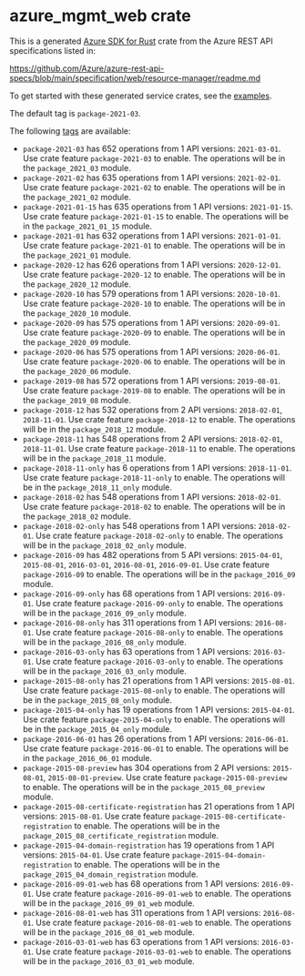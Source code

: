 # azure_mgmt_web crate

This is a generated [Azure SDK for Rust](https://github.com/Azure/azure-sdk-for-rust) crate from the Azure REST API specifications listed in:

https://github.com/Azure/azure-rest-api-specs/blob/main/specification/web/resource-manager/readme.md

To get started with these generated service crates, see the [examples](https://github.com/Azure/azure-sdk-for-rust/blob/main/services/README.md#examples).

The default tag is `package-2021-03`.

The following [tags](https://github.com/Azure/azure-sdk-for-rust/blob/main/services/tags.md) are available:

- `package-2021-03` has 652 operations from 1 API versions: `2021-03-01`. Use crate feature `package-2021-03` to enable. The operations will be in the `package_2021_03` module.
- `package-2021-02` has 635 operations from 1 API versions: `2021-02-01`. Use crate feature `package-2021-02` to enable. The operations will be in the `package_2021_02` module.
- `package-2021-01-15` has 635 operations from 1 API versions: `2021-01-15`. Use crate feature `package-2021-01-15` to enable. The operations will be in the `package_2021_01_15` module.
- `package-2021-01` has 632 operations from 1 API versions: `2021-01-01`. Use crate feature `package-2021-01` to enable. The operations will be in the `package_2021_01` module.
- `package-2020-12` has 626 operations from 1 API versions: `2020-12-01`. Use crate feature `package-2020-12` to enable. The operations will be in the `package_2020_12` module.
- `package-2020-10` has 579 operations from 1 API versions: `2020-10-01`. Use crate feature `package-2020-10` to enable. The operations will be in the `package_2020_10` module.
- `package-2020-09` has 575 operations from 1 API versions: `2020-09-01`. Use crate feature `package-2020-09` to enable. The operations will be in the `package_2020_09` module.
- `package-2020-06` has 575 operations from 1 API versions: `2020-06-01`. Use crate feature `package-2020-06` to enable. The operations will be in the `package_2020_06` module.
- `package-2019-08` has 572 operations from 1 API versions: `2019-08-01`. Use crate feature `package-2019-08` to enable. The operations will be in the `package_2019_08` module.
- `package-2018-12` has 532 operations from 2 API versions: `2018-02-01`, `2018-11-01`. Use crate feature `package-2018-12` to enable. The operations will be in the `package_2018_12` module.
- `package-2018-11` has 548 operations from 2 API versions: `2018-02-01`, `2018-11-01`. Use crate feature `package-2018-11` to enable. The operations will be in the `package_2018_11` module.
- `package-2018-11-only` has 6 operations from 1 API versions: `2018-11-01`. Use crate feature `package-2018-11-only` to enable. The operations will be in the `package_2018_11_only` module.
- `package-2018-02` has 548 operations from 1 API versions: `2018-02-01`. Use crate feature `package-2018-02` to enable. The operations will be in the `package_2018_02` module.
- `package-2018-02-only` has 548 operations from 1 API versions: `2018-02-01`. Use crate feature `package-2018-02-only` to enable. The operations will be in the `package_2018_02_only` module.
- `package-2016-09` has 482 operations from 5 API versions: `2015-04-01`, `2015-08-01`, `2016-03-01`, `2016-08-01`, `2016-09-01`. Use crate feature `package-2016-09` to enable. The operations will be in the `package_2016_09` module.
- `package-2016-09-only` has 68 operations from 1 API versions: `2016-09-01`. Use crate feature `package-2016-09-only` to enable. The operations will be in the `package_2016_09_only` module.
- `package-2016-08-only` has 311 operations from 1 API versions: `2016-08-01`. Use crate feature `package-2016-08-only` to enable. The operations will be in the `package_2016_08_only` module.
- `package-2016-03-only` has 63 operations from 1 API versions: `2016-03-01`. Use crate feature `package-2016-03-only` to enable. The operations will be in the `package_2016_03_only` module.
- `package-2015-08-only` has 21 operations from 1 API versions: `2015-08-01`. Use crate feature `package-2015-08-only` to enable. The operations will be in the `package_2015_08_only` module.
- `package-2015-04-only` has 19 operations from 1 API versions: `2015-04-01`. Use crate feature `package-2015-04-only` to enable. The operations will be in the `package_2015_04_only` module.
- `package-2016-06-01` has 26 operations from 1 API versions: `2016-06-01`. Use crate feature `package-2016-06-01` to enable. The operations will be in the `package_2016_06_01` module.
- `package-2015-08-preview` has 304 operations from 2 API versions: `2015-08-01`, `2015-08-01-preview`. Use crate feature `package-2015-08-preview` to enable. The operations will be in the `package_2015_08_preview` module.
- `package-2015-08-certificate-registration` has 21 operations from 1 API versions: `2015-08-01`. Use crate feature `package-2015-08-certificate-registration` to enable. The operations will be in the `package_2015_08_certificate_registration` module.
- `package-2015-04-domain-registration` has 19 operations from 1 API versions: `2015-04-01`. Use crate feature `package-2015-04-domain-registration` to enable. The operations will be in the `package_2015_04_domain_registration` module.
- `package-2016-09-01-web` has 68 operations from 1 API versions: `2016-09-01`. Use crate feature `package-2016-09-01-web` to enable. The operations will be in the `package_2016_09_01_web` module.
- `package-2016-08-01-web` has 311 operations from 1 API versions: `2016-08-01`. Use crate feature `package-2016-08-01-web` to enable. The operations will be in the `package_2016_08_01_web` module.
- `package-2016-03-01-web` has 63 operations from 1 API versions: `2016-03-01`. Use crate feature `package-2016-03-01-web` to enable. The operations will be in the `package_2016_03_01_web` module.